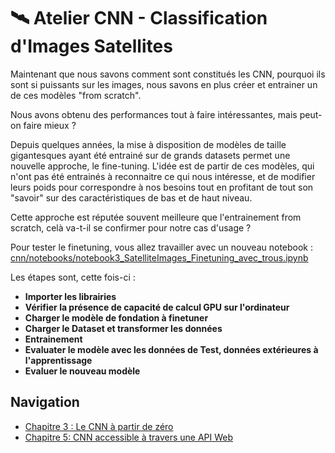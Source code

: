 # 🛰️ Atelier CNN - Classification d'Images Satellites
Maintenant que nous savons comment sont constitués les CNN, pourquoi ils sont si puissants sur les images, nous savons en plus créer et entrainer un de ces modèles "from scratch". 

Nous avons obtenu des performances tout à faire intéressantes, mais peut-on faire mieux ?

Depuis quelques années, la mise à disposition de modèles de taille gigantesques ayant été entrainé sur de grands datasets permet une nouvelle approche, le fine-tuning. L'idée est de partir de ces modèles, qui n'ont pas été entrainés à reconnaitre ce qui nous intéresse, et de modifier leurs poids pour correspondre à nos besoins tout en profitant de tout son "savoir" sur des caractéristiques de bas et de haut niveau.

Cette approche est réputée souvent meilleure que l'entrainement from scratch, celà va-t-il se confirmer pour notre cas d'usage ?

Pour tester le finetuning, vous allez travailler avec un nouveau notebook : [cnn/notebooks/notebook3_SatelliteImages_Finetuning_avec_trous.ipynb](cnn/notebooks/notebook3_SatelliteImages_Finetuning_avec_trous.ipynb)

Les étapes sont, cette fois-ci : 
- **Importer les librairies**
- **Vérifier la présence de capacité de calcul GPU sur l'ordinateur**
- **Charger le modèle de fondation à finetuner**
- **Charger le Dataset et transformer les données**
- **Entrainement**
- **Evaluater le modèle avec les données de Test, données extérieures à l'apprentissage**
- **Evaluer le nouveau modèle**

## Navigation
- [Chapitre 3 : Le CNN à partir de zéro](https://github.com/Stephane-ISEN/atelierCNN/tree/ch3_cnn_zero)
- [Chapitre 5: CNN accessible à travers une API Web](https://github.com/Stephane-ISEN/atelierCNN/tree/ch5_api)
